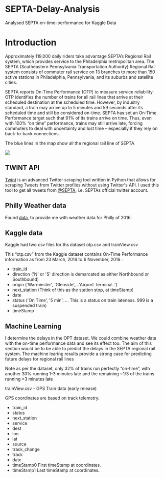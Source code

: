 # SEPTA-Delay-Analysis
Analysed SEPTA on-time-performance for Kaggle Data


# Introduction

Approximately 119,000 daily riders take advantage SEPTA’s Regional Rail system, which provides service to the Philadelphia metropolitan area. The SEPTA (Southeastern Pennsylvania Transportation Authority) Regional Rail system consists of commuter rail service on 13 branches to more than 150 active stations in Philadelphia, Pennsylvania, and its suburbs and satellite cities.


SEPTA reports On-Time Performance (OTP) to measure service reliability. OTP identifies the number of trains for all rail lines that arrive at their scheduled destination at the scheduled time. However, by industry standard, a train may arrive up to 5 minutes and 59 seconds after its scheduled time and still be considered on-time. SEPTA has set an On-Time Performance target such that 91% of its trains arrive on time. Thus, even with 100% “on time” performance, trains may still arrive late, forcing commuters to deal with uncertainty and lost time – especially if they rely on back-to-back connections.


The blue lines in the map show all the regional rail line of SEPTA.

<img src="http://drive.google.com/uc?export=view&id=1x37x4B9RxtBsgRWhYzVg7dLZR8FcKQVW">


## TWINT API

[Twint](https://github.com/twintproject/twint) is an advanced Twitter scraping tool written in Python that allows for scraping Tweets from Twitter profiles without using Twitter's API. I used this tool to get all tweets from [@SEPTA](https://twitter.com/SEPTA), i.e. SEPTAs official twitter account.


## Philly Weather data
Found [data](https://www.ncdc.noaa.gov/cdo-web/search), to provide me with weather data for Philly of 2016.

## Kaggle data

Kaggle had two csv files for ths dataset otp.csv and trainView.csv

This “otp.csv” from the Kaggle dataset contains On-Time Performance information as from 23 March, 2016 to 6 November, 2016 :


*   train_id
*   direction ('N' or 'S' direction is demarcated as either Northbound or Southbound)
*   origin ('Warminster', 'Glenside',...'Airport Terminal..')
*   next_station (Think of this as the station stop, at timeStamp)
*   date
*   status ('On Time', '5 min', ... This is a status on train lateness. 999 is a suspended train)
*   timeStamp


## Machine Learning

I determine the delays in the OPT dataset. We could combine weather data with the on-time performance data and see its effect too. The aim of this section would be to be able to predict the delays in the SEPTA regional rail system.
The machine learing results provide a strong case for predicting future delays for regional rail lines



Note as per the dataset, only 32% of trains run perfectly “on-time”, with another 30% running 1-3 minutes late and the remaining ~1/3 of the trains running >3 minutes late

trainView.csv - GPS Train data (early release)

GPS coordinates are based on track telemetry.

  * train_id
  * status
  * next_station
  * service
  * dest
  * lon
  * lat
  * source
  * track_change
  * track
  * date
  * timeStamp0 First timeStamp at coordinates.
  * timeStamp1 Last timeStamp at coordinates.


